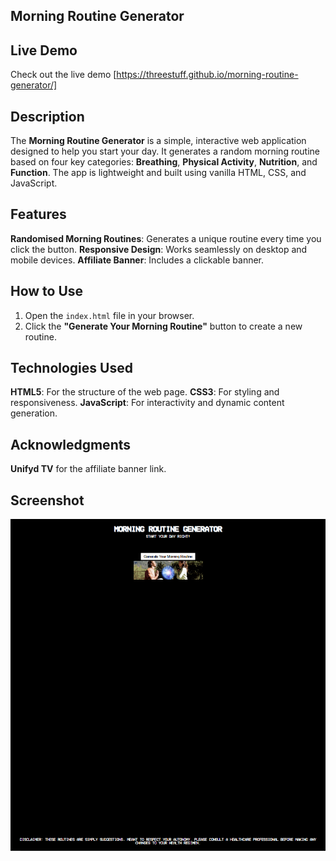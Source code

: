 ## Morning Routine Generator

## Live Demo

Check out the live demo [https://threestuff.github.io/morning-routine-generator/]

## Description

The **Morning Routine Generator** is a simple, interactive web application designed to help you start your day. It generates a random morning routine based on four key categories: **Breathing**, **Physical Activity**, **Nutrition**, and **Function**. The app is lightweight and built using vanilla HTML, CSS, and JavaScript.

## Features

**Randomised Morning Routines**: Generates a unique routine every time you click the button.
**Responsive Design**: Works seamlessly on desktop and mobile devices.
**Affiliate Banner**: Includes a clickable banner.

## How to Use

1. Open the `index.html` file in your browser.
2. Click the **"Generate Your Morning Routine"** button to create a new routine.

## Technologies Used

**HTML5**: For the structure of the web page.
**CSS3**: For styling and responsiveness.
**JavaScript**: For interactivity and dynamic content generation.

## Acknowledgments

**Unifyd TV** for the affiliate banner link.

## Screenshot

![Morning Routine Generator Screenshot](images/screenshot.png)
